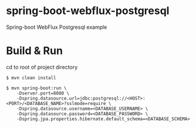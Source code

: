 # spring-boot-webflux-postgresql
Spring-boot WebFlux Postgresql example 


# Build & Run

cd to root of project directory 

``` shell 
$ mvn clean install

$ mvn spring-boot:run \
    -Dserver.port=8080 \
    -Dspring.datasource.url=jdbc:postgresql://<HOST>:<PORT>/<DATABASE_NAME>?sslmode=require \
    -Dspring.datasource.username=<DATABASE_USERNAME> \
    -Dspring.datasource.password=<DATABASE_PASSWORD> \
    -Dspring.jpa.properties.hibernate.default_schema=<DATABASE_SCHEMA>
```
